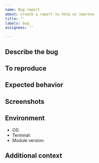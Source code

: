 ```yaml
---
name: Bug report
about: Create a report to help us improve
title: ''
labels: bug
assignees: ''

---
```


## Describe the bug

## To reproduce
<!--
Please write steps that reproduce the error.
If possible, please provide a Docker image for reproducing the error.
-->

## Expected behavior

## Screenshots
<!-- If applicable, add screenshots to help explain your problem. -->

## Environment
- OS: 
- Terminal: 
- Module version: 

## Additional context
<!-- Add any other context about the problem here. -->
